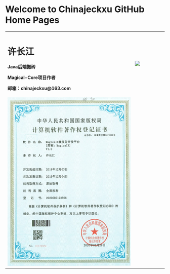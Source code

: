 # Welcome to Chinajeckxu GitHub Home Pages
<table border="0">
  <tr>
    <td width="75%">
      <h1>许长江</h1>
      <p><b>Java后端搬砖</b></p>
      <p><b>Magical-Core项目作者</b></p>
      <p><b>邮箱：chinajeckxu@163.com</b></p>
    </td>
    <td width="25%">
      <img src="https://avatars.githubusercontent.com/u/50012016?v=4" width="100%">
    </td>
  </tr>
  <tr>
    <td width="80%">
      <img src="https://github.com/ChinaJeckXu/MagicalX-Resources/blob/master/images/MagicalXZZQ.jpg?raw=true" width="100%">
    </td>
  </tr>
</table>
